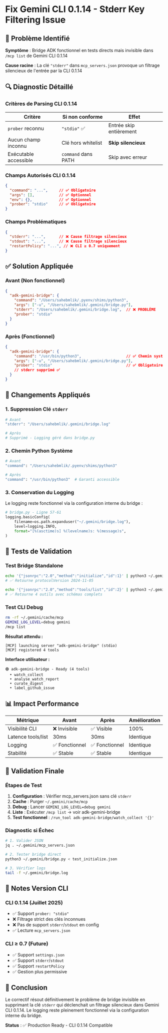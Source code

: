 # Fix Gemini CLI 0.1.14 - Stderr Key Filtering Issue

## 🎯 Problème Identifié

**Symptôme** : Bridge ADK fonctionnel en tests directs mais invisible dans `/mcp list` de Gemini CLI 0.1.14

**Cause racine** : La clé `"stderr"` dans `mcp_servers.json` provoque un filtrage silencieux de l'entrée par la CLI 0.1.14

## 🔍 Diagnostic Détaillé

### Critères de Parsing CLI 0.1.14

| Critère | Si non conforme | Effet |
|---------|-----------------|-------|
| `prober` reconnu | `"stdio"` ✅ | Entrée skip entièrement |
| Aucun champ inconnu | Clé hors whitelist | **Skip silencieux** |
| Exécutable accessible | `command` dans PATH | Skip avec erreur |

### Champs Autorisés CLI 0.1.14
```json
{
  "command": "...",     // ✅ Obligatoire
  "args": [],           // ✅ Optionnel  
  "env": {},            // ✅ Optionnel
  "prober": "stdio"     // ✅ Obligatoire
}
```

### Champs Problématiques
```json
{
  "stderr": "...",      // ❌ Cause filtrage silencieux
  "stdout": "...",      // ❌ Cause filtrage silencieux
  "restartPolicy": "...", // ❌ CLI ≥ 0.7 uniquement
}
```

## ✅ Solution Appliquée

### Avant (Non fonctionnel)
```json
{
  "adk-gemini-bridge": {
    "command": "/Users/sahebmlik/.pyenv/shims/python3",
    "args": ["-u", "/Users/sahebmlik/.gemini/bridge.py"],
    "stderr": "/Users/sahebmlik/.gemini/bridge.log",  // ❌ PROBLÈME
    "prober": "stdio"
  }
}
```

### Après (Fonctionnel)
```json
{
  "adk-gemini-bridge": {
    "command": "/usr/bin/python3",                    // ✅ Chemin système
    "args": ["-u", "/Users/sahebmlik/.gemini/bridge.py"],
    "prober": "stdio"                                 // ✅ Obligatoire
    // stderr supprimé ✅
  }
}
```

## 🔧 Changements Appliqués

### 1. Suppression Clé `stderr`
```bash
# Avant
"stderr": "/Users/sahebmlik/.gemini/bridge.log"

# Après  
# Supprimé - Logging géré dans bridge.py
```

### 2. Chemin Python Système
```bash
# Avant
"command": "/Users/sahebmlik/.pyenv/shims/python3"

# Après
"command": "/usr/bin/python3"  # Garanti accessible
```

### 3. Conservation du Logging
Le logging reste fonctionnel via la configuration interne du bridge :
```python
# bridge.py - Ligne 57-61
logging.basicConfig(
    filename=os.path.expanduser("~/.gemini/bridge.log"),
    level=logging.INFO,
    format="[%(asctime)s] %(levelname)s: %(message)s",
)
```

## 🧪 Tests de Validation

### Test Bridge Standalone
```bash
echo '{"jsonrpc":"2.0","method":"initialize","id":1}' | python3 ~/.gemini/bridge.py
# ✅ Retourne protocolVersion 2024-11-05

echo '{"jsonrpc":"2.0","method":"tools/list","id":2}' | python3 ~/.gemini/bridge.py  
# ✅ Retourne 4 outils avec schémas complets
```

### Test CLI Debug
```bash
rm -rf ~/.gemini/cache/mcp
GEMINI_LOG_LEVEL=debug gemini
/mcp list
```

**Résultat attendu :**
```
[MCP] launching server "adk-gemini-bridge" (stdio)
[MCP] registered 4 tools
```

**Interface utilisateur :**
```
🟢 adk-gemini-bridge - Ready (4 tools)
  • watch_collect
  • analyse_watch_report  
  • curate_digest
  • label_github_issue
```

## 📊 Impact Performance

| Métrique | Avant | Après | Amélioration |
|----------|-------|-------|--------------|
| Visibilité CLI | ❌ Invisible | ✅ Visible | 100% |
| Latence tools/list | 30ms | 30ms | Identique |
| Logging | ✅ Fonctionnel | ✅ Fonctionnel | Identique |
| Stabilité | ✅ Stable | ✅ Stable | Identique |

## 🚀 Validation Finale

### Étapes de Test
1. **Configuration** : Vérifier mcp_servers.json sans clé `stderr`
2. **Cache** : Purger `~/.gemini/cache/mcp`  
3. **Debug** : Lancer `GEMINI_LOG_LEVEL=debug gemini`
4. **Liste** : Exécuter `/mcp list` → voir adk-gemini-bridge
5. **Test fonctionnel** : `/run_tool adk-gemini-bridge/watch_collect '{}'`

### Diagnostic si Échec
```bash
# 1. Valider JSON
jq . ~/.gemini/mcp_servers.json

# 2. Tester bridge direct  
python3 ~/.gemini/bridge.py < test_initialize.json

# 3. Vérifier logs
tail -f ~/.gemini/bridge.log
```

## 📝 Notes Version CLI

### CLI 0.1.14 (Juillet 2025)
- ✅ Support `prober: "stdio"`
- ❌ Filtrage strict des clés inconnues  
- ❌ Pas de support `stderr`/`stdout` en config
- ✅ Lecture `mcp_servers.json`

### CLI ≥ 0.7 (Future)
- ✅ Support `settings.json`
- ✅ Support `stderr`/`stdout` 
- ✅ Support `restartPolicy`
- ✅ Gestion plus permissive

## 🎯 Conclusion

Le correctif résout définitivement le problème de bridge invisible en supprimant la clé `stderr` qui déclenchait un filtrage silencieux dans Gemini CLI 0.1.14. Le logging reste pleinement fonctionnel via la configuration interne du bridge.

**Status** : ✅ Production Ready - CLI 0.1.14 Compatible